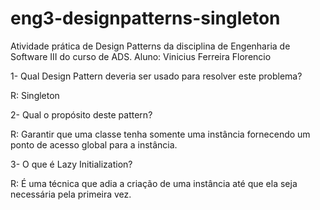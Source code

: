 # eng3-designpatterns-singleton
Atividade prática de Design Patterns da disciplina de Engenharia de Software III do curso de ADS.
Aluno: Vinicius Ferreira Florencio

1-	Qual Design Pattern deveria ser usado para resolver este problema?

R: Singleton

2-	Qual o propósito deste pattern?

R: Garantir que uma classe tenha somente uma instância fornecendo um ponto de acesso global para a instância.

3-	O que é Lazy Initialization?

R: É uma técnica que adia a criação de uma instância até que ela seja necessária pela primeira vez.

